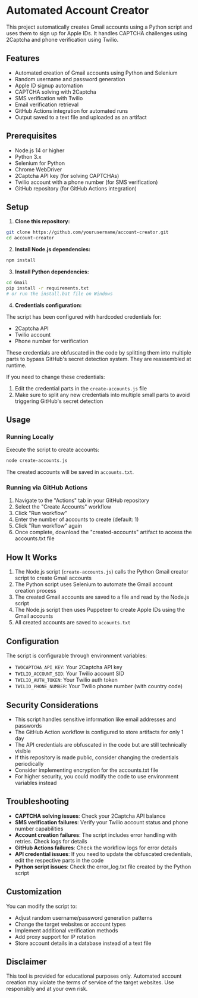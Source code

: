 # Automated Account Creator

This project automatically creates Gmail accounts using a Python script and uses them to sign up for Apple IDs. It handles CAPTCHA challenges using 2Captcha and phone verification using Twilio.

## Features

- Automated creation of Gmail accounts using Python and Selenium
- Random username and password generation
- Apple ID signup automation
- CAPTCHA solving with 2Captcha
- SMS verification with Twilio
- Email verification retrieval
- GitHub Actions integration for automated runs
- Output saved to a text file and uploaded as an artifact

## Prerequisites

- Node.js 14 or higher
- Python 3.x
- Selenium for Python
- Chrome WebDriver
- 2Captcha API key (for solving CAPTCHAs)
- Twilio account with a phone number (for SMS verification)
- GitHub repository (for GitHub Actions integration)

## Setup

1. **Clone this repository:**

```bash
git clone https://github.com/yourusername/account-creator.git
cd account-creator
```

2. **Install Node.js dependencies:**

```bash
npm install
```

3. **Install Python dependencies:**

```bash
cd Gmail
pip install -r requirements.txt
# or run the install.bat file on Windows
```

4. **Credentials configuration:**

The script has been configured with hardcoded credentials for:
- 2Captcha API
- Twilio account
- Phone number for verification

These credentials are obfuscated in the code by splitting them into multiple parts to bypass GitHub's secret detection system. They are reassembled at runtime.

If you need to change these credentials:
1. Edit the credential parts in the `create-accounts.js` file
2. Make sure to split any new credentials into multiple small parts to avoid triggering GitHub's secret detection

## Usage

### Running Locally

Execute the script to create accounts:

```bash
node create-accounts.js
```

The created accounts will be saved in `accounts.txt`.

### Running via GitHub Actions

1. Navigate to the "Actions" tab in your GitHub repository
2. Select the "Create Accounts" workflow
3. Click "Run workflow"
4. Enter the number of accounts to create (default: 1)
5. Click "Run workflow" again
6. Once complete, download the "created-accounts" artifact to access the accounts.txt file

## How It Works

1. The Node.js script (`create-accounts.js`) calls the Python Gmail creator script to create Gmail accounts
2. The Python script uses Selenium to automate the Gmail account creation process
3. The created Gmail accounts are saved to a file and read by the Node.js script
4. The Node.js script then uses Puppeteer to create Apple IDs using the Gmail accounts
5. All created accounts are saved to `accounts.txt`

## Configuration

The script is configurable through environment variables:

- `TWOCAPTCHA_API_KEY`: Your 2Captcha API key
- `TWILIO_ACCOUNT_SID`: Your Twilio account SID
- `TWILIO_AUTH_TOKEN`: Your Twilio auth token
- `TWILIO_PHONE_NUMBER`: Your Twilio phone number (with country code)

## Security Considerations

- This script handles sensitive information like email addresses and passwords
- The GitHub Action workflow is configured to store artifacts for only 1 day
- The API credentials are obfuscated in the code but are still technically visible
- If this repository is made public, consider changing the credentials periodically
- Consider implementing encryption for the accounts.txt file
- For higher security, you could modify the code to use environment variables instead

## Troubleshooting

- **CAPTCHA solving issues**: Check your 2Captcha API balance
- **SMS verification failures**: Verify your Twilio account status and phone number capabilities
- **Account creation failures**: The script includes error handling with retries. Check logs for details
- **GitHub Actions failures**: Check the workflow logs for error details
- **API credential issues**: If you need to update the obfuscated credentials, edit the respective parts in the code
- **Python script issues**: Check the error_log.txt file created by the Python script

## Customization

You can modify the script to:

- Adjust random username/password generation patterns
- Change the target websites or account types
- Implement additional verification methods
- Add proxy support for IP rotation
- Store account details in a database instead of a text file

## Disclaimer

This tool is provided for educational purposes only. Automated account creation may violate the terms of service of the target websites. Use responsibly and at your own risk.
